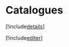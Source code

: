 # Catalogues

[!include[details](catalogues.details.autogen.md)]

[!include[editer](catalogues.editer.autogen.md)]












